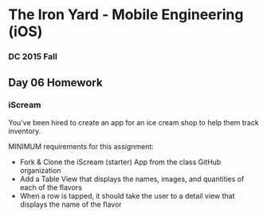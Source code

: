 # The Iron Yard - Mobile Engineering (iOS)
### DC 2015 Fall

## Day 06 Homework
### iScream

You've been hired to create an app for an ice cream shop to help them track inventory.

MINIMUM requirements for this assignment:
* Fork & Clone the iScream (starter) App from the class GitHub organization
* Add a Table View that displays the names, images, and quantities of each of the flavors
* When a row is tapped, it should take the user to a detail view that displays the name of the flavor